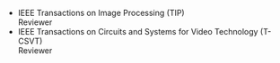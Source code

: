 - IEEE Transactions on Image Processing (TIP)  
  Reviewer  
- IEEE Transactions on Circuits and Systems for Video Technology (T-CSVT)  
  Reviewer
